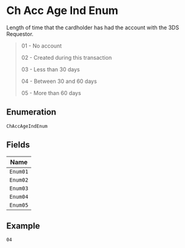 
# Ch Acc Age Ind Enum

Length of time that the cardholder has had the account with the 3DS Requestor.

> 01 - No account
> 
> 02 - Created during this transaction
> 
> 03 - Less than 30 days
> 
> 04 - Between 30 and 60 days
> 
> 05 - More than 60 days

## Enumeration

`ChAccAgeIndEnum`

## Fields

| Name |
|  --- |
| `Enum01` |
| `Enum02` |
| `Enum03` |
| `Enum04` |
| `Enum05` |

## Example

```
04
```


